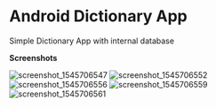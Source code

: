 # Android Dictionary App
Simple Dictionary App with internal database

**Screenshots**

![screenshot_1545706547](https://user-images.githubusercontent.com/29502126/50410407-ae81f580-07ad-11e9-8c68-710b6e5934d3.png)
![screenshot_1545706552](https://user-images.githubusercontent.com/29502126/50410409-b04bb900-07ad-11e9-8cf4-504f29bc2b84.png)
![screenshot_1545706556](https://user-images.githubusercontent.com/29502126/50410410-b2157c80-07ad-11e9-9da3-7b56bffa7760.png)
![screenshot_1545706559](https://user-images.githubusercontent.com/29502126/50410412-b477d680-07ad-11e9-9cec-175ebf4645d2.png)
![screenshot_1545706561](https://user-images.githubusercontent.com/29502126/50410414-b6419a00-07ad-11e9-8c00-b78eb9a4ee58.png)
